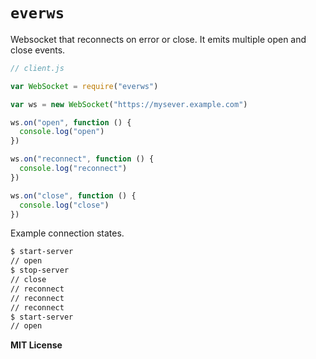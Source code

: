 # `everws`

Websocket that reconnects on error or close. It emits multiple open and close events.

```js
// client.js

var WebSocket = require("everws")

var ws = new WebSocket("https://mysever.example.com")

ws.on("open", function () {
  console.log("open")
})

ws.on("reconnect", function () {
  console.log("reconnect")
})

ws.on("close", function () {
  console.log("close")
})
```

Example connection states.

```sh
$ start-server
// open
$ stop-server
// close
// reconnect
// reconnect
// reconnect
$ start-server
// open
```

**MIT License**
